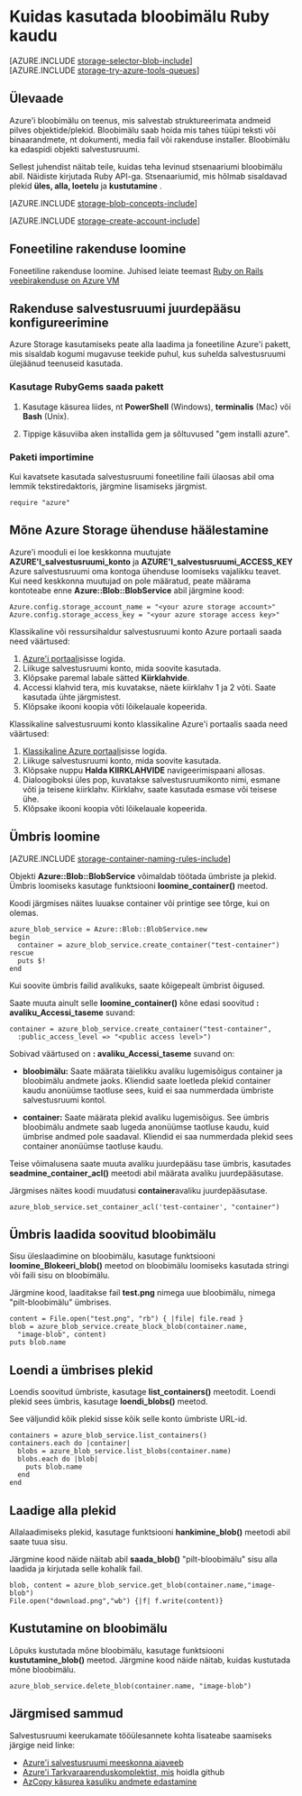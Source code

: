<properties
    pageTitle="Kasutamise bloobimälu (objekti salvestusruumi) Ruby | Microsoft Azure'i"
    description="Azure'i bloobimälu (objekti salvestusruumi) koos pilveteenuses talletada struktureerimata andmed."
    services="storage"
    documentationCenter="ruby"
    authors="tamram"
    manager="carmonm"
    editor="tysonn"/>

<tags
    ms.service="storage"
    ms.workload="storage"
    ms.tgt_pltfrm="na"
    ms.devlang="ruby"
    ms.topic="article"
    ms.date="08/11/2016"
    ms.author="tamram"/>


# <a name="how-to-use-blob-storage-from-ruby"></a>Kuidas kasutada bloobimälu Ruby kaudu

[AZURE.INCLUDE [storage-selector-blob-include](../../includes/storage-selector-blob-include.md)]
<br/>
[AZURE.INCLUDE [storage-try-azure-tools-queues](../../includes/storage-try-azure-tools-blobs.md)]

## <a name="overview"></a>Ülevaade

Azure'i bloobimälu on teenus, mis salvestab struktureerimata andmeid pilves objektide/plekid. Bloobimälu saab hoida mis tahes tüüpi teksti või binaarandmete, nt dokumenti, media fail või rakenduse installer. Bloobimälu ka edaspidi objekti salvestusruumi.

Sellest juhendist näitab teile, kuidas teha levinud stsenaariumi bloobimälu abil. Näidiste kirjutada Ruby API-ga. Stsenaariumid, mis hõlmab sisaldavad plekid **üles, alla, loetelu** ja **kustutamine** .

[AZURE.INCLUDE [storage-blob-concepts-include](../../includes/storage-blob-concepts-include.md)]

[AZURE.INCLUDE [storage-create-account-include](../../includes/storage-create-account-include.md)]

## <a name="create-a-ruby-application"></a>Foneetiline rakenduse loomine

Foneetiline rakenduse loomine. Juhised leiate teemast [Ruby on Rails veebirakenduse on Azure VM](../virtual-machines/linux/classic/virtual-machines-linux-classic-ruby-rails-web-app.md)

## <a name="configure-your-application-to-access-storage"></a>Rakenduse salvestusruumi juurdepääsu konfigureerimine

Azure Storage kasutamiseks peate alla laadima ja foneetiline Azure'i pakett, mis sisaldab kogumi mugavuse teekide puhul, kus suhelda salvestusruumi ülejäänud teenuseid kasutada.

### <a name="use-rubygems-to-obtain-the-package"></a>Kasutage RubyGems saada pakett

1. Kasutage käsurea liides, nt **PowerShell** (Windows), **terminalis** (Mac) või **Bash** (Unix).

2. Tippige käsuviiba aken installida gem ja sõltuvused "gem installi azure".

### <a name="import-the-package"></a>Paketi importimine

Kui kavatsete kasutada salvestusruumi foneetiline faili ülaosas abil oma lemmik tekstiredaktoris, järgmine lisamiseks järgmist.

    require "azure"

## <a name="setup-an-azure-storage-connection"></a>Mõne Azure Storage ühenduse häälestamine

Azure'i mooduli ei loe keskkonna muutujate **AZURE'I\_salvestusruumi\_konto** ja **AZURE'I\_salvestusruumi\_ACCESS_KEY** Azure salvestusruumi oma kontoga ühenduse loomiseks vajalikku teavet. Kui need keskkonna muutujad on pole määratud, peate määrama kontoteabe enne **Azure::Blob::BlobService** abil järgmine kood:

    Azure.config.storage_account_name = "<your azure storage account>"
    Azure.config.storage_access_key = "<your azure storage access key>"


Klassikaline või ressursihaldur salvestusruumi konto Azure portaali saada need väärtused:

1. [Azure'i portaali](https://portal.azure.com)sisse logida.
2. Liikuge salvestusruumi konto, mida soovite kasutada.
3. Klõpsake paremal labale sätted **Kiirklahvide**.
4. Accessi klahvid tera, mis kuvatakse, näete kiirklahv 1 ja 2 võti. Saate kasutada ühte järgmistest. 
5. Klõpsake ikooni koopia võti lõikelauale kopeerida. 

Klassikaline salvestusruumi konto klassikaline Azure'i portaalis saada need väärtused:

1. [Klassikaline Azure portaali](https://manage.windowsazure.com)sisse logida.
2. Liikuge salvestusruumi konto, mida soovite kasutada.
3. Klõpsake nuppu **Halda KIIRKLAHVIDE** navigeerimispaani allosas.
4. Dialoogiboksi üles pop, kuvatakse salvestusruumikonto nimi, esmane võti ja teisene kiirklahv. Kiirklahv, saate kasutada esmase või teisese ühe. 
5. Klõpsake ikooni koopia võti lõikelauale kopeerida.

## <a name="create-a-container"></a>Ümbris loomine

[AZURE.INCLUDE [storage-container-naming-rules-include](../../includes/storage-container-naming-rules-include.md)]

Objekti **Azure::Blob::BlobService** võimaldab töötada ümbriste ja plekid. Ümbris loomiseks kasutage funktsiooni **loomine\_container()** meetod.

Koodi järgmises näites luuakse container või printige see tõrge, kui on olemas.

    azure_blob_service = Azure::Blob::BlobService.new
    begin
      container = azure_blob_service.create_container("test-container")
    rescue
      puts $!
    end

Kui soovite ümbris failid avalikuks, saate kõigepealt ümbrist õigused.

Saate muuta ainult selle <strong>loomine\_container()</strong> kõne edasi soovitud **: avaliku\_Accessi\_taseme** suvand:

    container = azure_blob_service.create_container("test-container",
      :public_access_level => "<public access level>")


Sobivad väärtused on **: avaliku\_Accessi\_taseme** suvand on:

* **bloobimälu:** Saate määrata täielikku avaliku lugemisõigus container ja bloobimälu andmete jaoks. Kliendid saate loetleda plekid container kaudu anonüümse taotluse sees, kuid ei saa nummerdada ümbriste salvestusruumi kontol.

* **container:** Saate määrata plekid avaliku lugemisõigus. See ümbris bloobimälu andmete saab lugeda anonüümse taotluse kaudu, kuid ümbrise andmed pole saadaval. Kliendid ei saa nummerdada plekid sees container anonüümse taotluse kaudu.

Teise võimalusena saate muuta avaliku juurdepääsu tase ümbris, kasutades **seadmine\_container\_acl()** meetodi abil määrata avaliku juurdepääsutase.

Järgmises näites koodi muudatusi **container**avaliku juurdepääsutase.

    azure_blob_service.set_container_acl('test-container', "container")

## <a name="upload-a-blob-into-a-container"></a>Ümbris laadida soovitud bloobimälu

Sisu üleslaadimine on bloobimälu, kasutage funktsiooni **loomine\_Blokeeri\_blob()** meetod on bloobimälu loomiseks kasutada stringi või faili sisu on bloobimälu.

Järgmine kood, laaditakse fail **test.png** nimega uue bloobimälu, nimega "pilt-bloobimälu" ümbrises.

    content = File.open("test.png", "rb") { |file| file.read }
    blob = azure_blob_service.create_block_blob(container.name,
      "image-blob", content)
    puts blob.name

## <a name="list-the-blobs-in-a-container"></a>Loendi a ümbrises plekid

Loendis soovitud ümbriste, kasutage **list_containers()** meetodit.
Loendi plekid sees ümbris, kasutage **loendi\_blobs()** meetod.

See väljundid kõik plekid sisse kõik selle konto ümbriste URL-id.

    containers = azure_blob_service.list_containers()
    containers.each do |container|
      blobs = azure_blob_service.list_blobs(container.name)
      blobs.each do |blob|
        puts blob.name
      end
    end

## <a name="download-blobs"></a>Laadige alla plekid

Allalaadimiseks plekid, kasutage funktsiooni **hankimine\_blob()** meetodi abil saate tuua sisu.

Järgmine kood näide näitab abil **saada\_blob()** "pilt-bloobimälu" sisu alla laadida ja kirjutada selle kohalik fail.

    blob, content = azure_blob_service.get_blob(container.name,"image-blob")
    File.open("download.png","wb") {|f| f.write(content)}

## <a name="delete-a-blob"></a>Kustutamine on bloobimälu
Lõpuks kustutada mõne bloobimälu, kasutage funktsiooni **kustutamine\_blob()** meetod. Järgmine kood näide näitab, kuidas kustutada mõne bloobimälu.

    azure_blob_service.delete_blob(container.name, "image-blob")

## <a name="next-steps"></a>Järgmised sammud

Salvestusruumi keerukamate tööülesannete kohta lisateabe saamiseks järgige neid linke:

- [Azure'i salvestusruumi meeskonna ajaveeb](http://blogs.msdn.com/b/windowsazurestorage/)
- [Azure'i Tarkvaraarenduskomplektist, mis](https://github.com/WindowsAzure/azure-sdk-for-ruby) hoidla github
- [AzCopy käsurea kasuliku andmete edastamine](storage-use-azcopy.md)
